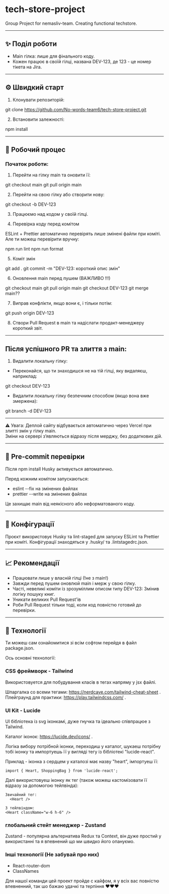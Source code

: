 # tech-store-project

Group Project for nemasliv-team. Creating functional techstore.

---

## ✨ Поділ роботи

- Main гілка: лише для фінального коду.
- Кожен працює в своїй гілці, названа DEV-123, де 123 - це номер тікета на Jira.

---

## ⚙️ Швидкий старт

1. Клонувати репозиторій:

git clone https://github.com/No-words-team6/tech-store-project.git

2. Встановити залежності:

npm install

---

## 🚀 Робочий процес

### Початок роботи:

1. Перейти на гілку main та оновити її:

git checkout main
git pull origin main

2. Перейти на свою гілку або створити нову:

git checkout -b DEV-123

3. Працюємо над кодом у своїй гілці.

4. Перевірка коду перед комітом

ESLint + Prettier автоматично перевірять лише змінені файли при коміті.
Але ти можеш перевірити вручну:

npm run lint
npm run format

5. Коміт змін

git add .
git commit -m "DEV-123: короткий опис змін"

6. Оновлення main перед пушем (ВАЖЛИВО !!!)

git checkout main
git pull origin main
git checkout DEV-123
git merge main??

7. Виправ конфлікти, якщо вони є, і тільки потім:

git push origin DEV-123

8. Створи Pull Request в main та надіслати продакт-менеджеру короткий звіт.

---

## Після успішного PR та злиття з main:

1. Видалити локальну гілку:

- Переконайся, що ти знаходишся не на тій гілці, яку видаляєш, наприклад:

git checkout DEV-123

- Видалити локальну гілку безпечним способом (якщо вона вже змержена):

git branch -d DEV-123

---

⚠️ Увага: Деплой сайту відбувається автоматично через Vercel при злитті змін у гілку main.  
Зміни на сервері з’являються відразу після мерджу, без додаткових дій.

---

## 🔐 Pre-commit перевірки

Після npm install Husky активується автоматично.

Перед кожним комітом запускаються:

- eslint --fix на змінених файлах
- prettier --write на змінених файлах

Це захищає main від неякісного або неформатованого коду.

---

## 📄 Конфігурації

Проєкт використовує Husky та lint-staged для запуску ESLint та Prettier при коміті.
Конфігурації знаходяться у .husky/ та .lintstagedrc.json.

---

## 📈 Рекомендації

- Працювати лише у власній гілці (!не з main!)
- Завжди перед пушем оновлюй main і мерж у свою гілку.
- Часті, невеликі коміти із зрозуміллим описом типу DEV-123: Змінив логіку пошуку книг.
- Уникати великих Pull Request'ів
- Роби Pull Request тільки тоді, коли код повністю готовий до перевірки.

---

## 🤖 Технології

Ти можеш сам ознайомитися зі всім софтом перейдя в файл package.json.

Ось основні технології:

### CSS фреймворк - Tailwind

Використовуется для побудування класів в тегах напряму у jsx файлі.

Шпаргалка со всеми тегами: https://nerdcave.com/tailwind-cheat-sheet .
Плейграунд для практики: https://play.tailwindcss.com/ .

### UI Kit - Lucide

UI бібліотека із svg іконкамі, дуже гнучка та ідеально співпрацюе з Tailwind.

Каталог іконок: https://lucide.dev/icons/ .

Логіка вибору потрібной іконки, переходиш у каталог, шукаеш потрібну тобі іконку
та импортуешь її у вигляді тегу із бібліотекі "lucide-react".

Приклад - іконка з сердцем у каталозі має назву "heart", імпортуеш її:

    import { Heart, ShoppingBag } from 'lucide-react';

Далі використовуеш іконку як тег (також можеш кастомізовати її відразу за допомогою тейлвінда):

    Звичайний тег:
      <Heart />

    З тейлвіндом:
    <Heart className="w-6 h-6" />

### глобальний стейт менеджер - Zustand

Zustand - популярна альтернатива Redux та Context,
він дуже простий у використанні та я впевнений що ми швидко його опануємо.

### Інші технології (Не забувай про них)

- React-router-dom
- ClassNames

Для нашої команди цей проект пройде с кайфом,
я у всіх вас повністю впевненний, так шо бажаю удачкі та терпіння ❤️❤️❤️
